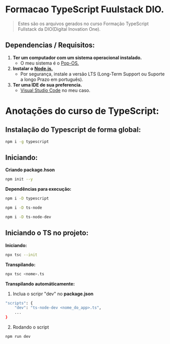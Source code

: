 # Formacao TypeScript Fuulstack DIO.
> Estes são os arquivos gerados no curso Formação TypeScript Fullstack da DIO(Digital Inovation One).

## Dependencias / Requisitos:
1. **Ter um computador com um sistema operacional instalado.**
    - O meu sistema é o [Pop-OS.](https://pop.system76.com/)
2. **Instalar o** [**Node.js.**](https://nodejs.org/en)
    - Por segurança, instale a versão LTS (Long-Term Support ou Suporte a longo Prazo em português).
3. **Ter uma IDE de sua preferencia.**
    - [Visual Studio Code](https://code.visualstudio.com/) no meu caso.

# Anotações do curso de TypeScript:

## Instalação do Typescript de forma global: 
```bash
npm i -g typescript
```

## Iniciando:
**Criando package.hson**
```bash
npm init --y
```

**Dependências para execução:**
```bash
npm i -D typescript
```
```bash
npm i -D ts-node
```
```bash
npm i -D ts-node-dev
```

## Iniciando o TS no projeto:
**Iniciando:**
```bash
npx tsc --init
```

**Transpilando:**
```bash
npx tsc <nome>.ts
```

**Transpilando automáticamente:**
1. Inclua o scripr "dev" no **package.json**
```bash
"scripts": {
    "dev": "ts-node-dev <nome_do_app>.ts",
    ...
}
```
2. Rodando o script
```bash
npm run dev
```